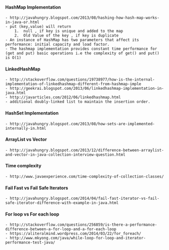 #### HashMap Implementation
	- http://javahungry.blogspot.com/2013/08/hashing-how-hash-map-works-in-java-or.html
	- put (key,value) will return
		1.  null , if key is unique and added to the map
		2.  Old Value of the key , if key is duplicate
	- An instance of HashMap has two parameters that affect its performance: initial capacity and load factor. 
	- The hashmap implementation provides constant time performance for (get and put) basic operations i.e the complexity of get() and put() is O(1)

#### LinkedHashMap
	- http://stackoverflow.com/questions/19738977/how-is-the-internal-implementation-of-linkedhashmap-different-from-hashmap-imple
	- http://geekrai.blogspot.com/2013/06/linkedhashmap-implementation-in-java.html
	- http://javarticles.com/2012/06/linkedhashmap.html
	- additional doubly-linked list to maintain the insertion order. 
	
#### HashSet Implementation
	- http://javahungry.blogspot.com/2013/08/how-sets-are-implemented-internally-in.html

#### ArrayList vs Vector
	- http://javahungry.blogspot.com/2013/12/difference-between-arraylist-and-vector-in-java-collection-interview-question.html

#### Time complexity
	- http://www.javaexperience.com/time-complexity-of-collection-classes/

#### Fail Fast vs Fail Safe Iterators
	- http://javahungry.blogspot.com/2014/04/fail-fast-iterator-vs-fail-safe-iterator-difference-with-example-in-java.html

#### For loop vs For each loop
	- http://stackoverflow.com/questions/256859/is-there-a-performance-difference-between-a-for-loop-and-a-for-each-loop
	- https://aliteralmind.wordpress.com/2014/03/22/for_foreach/
	- http://www.mkyong.com/java/while-loop-for-loop-and-iterator-performance-test-java/
